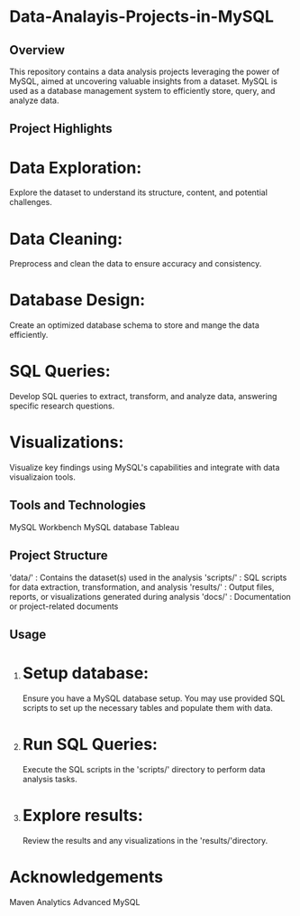 # Data-Analayis-Projects-in-MySQL

## Overview

This repository contains a data analysis projects leveraging the power of MySQL, aimed at uncovering valuable insights from a dataset. MySQL is used as a database management system to efficiently store, query, and analyze data.

## Project Highlights

# Data Exploration: 
  Explore the dataset to understand its structure, content, and potential challenges.

# Data Cleaning:
  Preprocess and clean the data to ensure accuracy and consistency.

# Database Design:
  Create an optimized database schema to store and mange the data efficiently.

# SQL Queries:
  Develop SQL queries to extract, transform, and analyze data, answering specific research questions.

# Visualizations:
  Visualize key findings using MySQL's capabilities and integrate with data visualizaion tools.

## Tools and Technologies

 MySQL Workbench
 MySQL database
 Tableau

## Project Structure

'data/' : Contains the dataset(s) used in the analysis
'scripts/' : SQL scripts for data extraction, transformation, and analysis
'results/' : Output files, reports, or visualizations generated during analysis
'docs/' : Documentation or project-related documents

## Usage

1. # Setup database:
     Ensure you have a MySQL database setup. You may use provided SQL scripts to set up the necessary tables and populate them with data.
2. # Run SQL Queries:
     Execute the SQL scripts in the 'scripts/' directory to perform data analysis tasks.
3. # Explore results:
     Review the results and any visualizations in the 'results/'directory.

# Acknowledgements
Maven Analytics Advanced MySQL 


